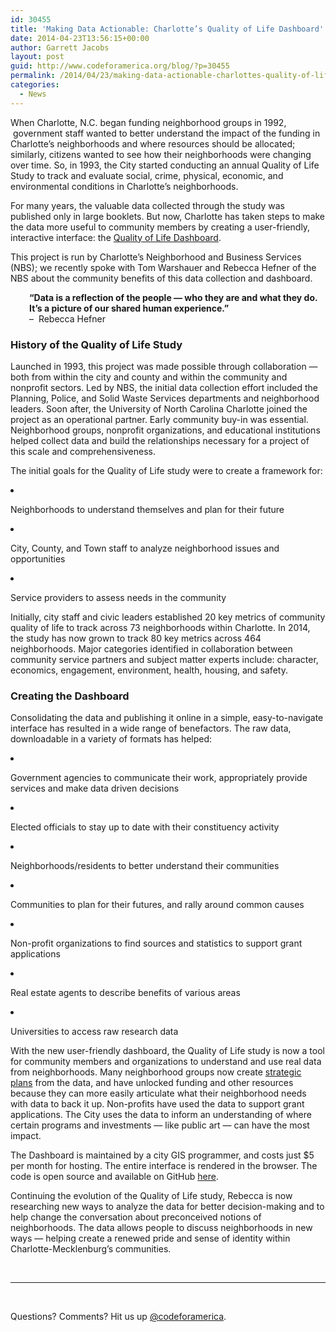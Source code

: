 ```yaml
---
id: 30455
title: 'Making Data Actionable: Charlotte’s Quality of Life Dashboard'
date: 2014-04-23T13:56:15+00:00
author: Garrett Jacobs
layout: post
guid: http://www.codeforamerica.org/blog/?p=30455
permalink: /2014/04/23/making-data-actionable-charlottes-quality-of-life-dashboard/
categories:
  - News
---
```

<p dir="ltr">
  When Charlotte, N.C. began funding neighborhood groups in 1992,  government staff wanted to better understand the impact of the funding in Charlotte&#8217;s neighborhoods and where resources should be allocated; similarly, citizens wanted to see how their neighborhoods were changing over time. So, in 1993, the City started conducting an annual Quality of Life Study to track and evaluate social, crime, physical, economic, and environmental conditions in Charlotte&#8217;s neighborhoods.
</p>

<p dir="ltr">
  For many years, the valuable data collected through the study was published only in large booklets. But now, Charlotte has taken steps to make the data more useful to community members by creating a user-friendly, interactive interface: the <a href="http://maps.co.mecklenburg.nc.us/qoldashboard/">Quality of Life Dashboard</a>.
</p>

<p dir="ltr">
  This project is run by Charlotte&#8217;s Neighborhood and Business Services (NBS); we recently spoke with Tom Warshauer and Rebecca Hefner of the NBS about the community benefits of this data collection and dashboard.
</p>

<p style="padding-left: 30px; text-align: left;">
  <strong>“Data is a reflection of the people &#8212; who they are and what they do. It&#8217;s a picture of our shared human experience.”</strong><br /> &#8211;  Rebecca Hefner
</p>

### History of the Quality of Life Study

Launched in 1993, this project was made possible through collaboration — both from within the city and county and within the community and nonprofit sectors. Led by NBS, the initial data collection effort included the Planning, Police, and Solid Waste Services departments and neighborhood leaders. Soon after, the University of North Carolina Charlotte joined the project as an operational partner. Early community buy-in was essential. Neighborhood groups, nonprofit organizations, and educational institutions helped collect data and build the relationships necessary for a project of this scale and comprehensiveness.

The initial goals for the Quality of Life study were to create a framework for:

<li dir="ltr">
  <p dir="ltr">
    Neighborhoods to understand themselves and plan for their future
  </p>
</li>

<li dir="ltr">
  <p dir="ltr">
    City, County, and Town staff to analyze neighborhood issues and opportunities
  </p>
</li>

<li dir="ltr">
  <p dir="ltr">
    Service providers to assess needs in the community
  </p>
</li>

Initially, city staff and civic leaders established 20 key metrics of community quality of life to track across 73 neighborhoods within Charlotte. In 2014, the study has now grown to track 80 key metrics across 464 neighborhoods. Major categories identified in collaboration between community service partners and subject matter experts include: character, economics, engagement, environment, health, housing, and safety.

### Creating the Dashboard

Consolidating the data and publishing it online in a simple, easy-to-navigate interface has resulted in a wide range of benefactors. The raw data, downloadable in a variety of formats has helped:

<li dir="ltr">
  <p dir="ltr">
    Government agencies to communicate their work, appropriately provide services and make data driven decisions
  </p>
</li>

<li dir="ltr">
  <p dir="ltr">
    Elected officials to stay up to date with their constituency activity
  </p>
</li>

<li dir="ltr">
  <p dir="ltr">
    Neighborhoods/residents to better understand their communities
  </p>
</li>

<li dir="ltr">
  <p dir="ltr">
    Communities to plan for their futures, and rally around common causes
  </p>
</li>

<li dir="ltr">
  <p dir="ltr">
    Non-profit organizations to find sources and statistics to support grant applications
  </p>
</li>

<li dir="ltr">
  <p dir="ltr">
    Real estate agents to describe benefits of various areas
  </p>
</li>

<li dir="ltr">
  <p dir="ltr">
    Universities to access raw research data
  </p>
</li>

With the new user-friendly dashboard, the Quality of Life study is now a tool for community members and organizations to understand and use real data from neighborhoods. Many neighborhood groups now create [strategic plans](http://charmeck.org/city/charlotte/nbs/communityengagement/Pages/Energy.aspx#Power2) from the data, and have unlocked funding and other resources because they can more easily articulate what their neighborhood needs with data to back it up. Non-profits have used the data to support grant applications. The City uses the data to inform an understanding of where certain programs and investments — like public art — can have the most impact.

The Dashboard is maintained by a city GIS programmer, and costs just $5 per month for hosting. The entire interface is rendered in the browser. The code is open source and available on GitHub [here](https://github.com/tobinbradley/Mecklenburg-County-Quality-of-Life-Dashboard).

Continuing the evolution of the Quality of Life study, Rebecca is now researching new ways to analyze the data for better decision-making and to help change the conversation about preconceived notions of neighborhoods. The data allows people to discuss neighborhoods in new ways — helping create a renewed pride and sense of identity within Charlotte-Mecklenburg&#8217;s communities.

&nbsp;

* * *

&nbsp;

Questions? Comments? Hit us up <a href="http://twitter.com/codeforamerica" target="_blank">@codeforamerica</a>.